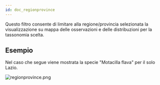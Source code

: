 ```yaml
---
id: doc_regionprovince
---
```


Questo filtro consente di limitare alla regione/provincia selezionata la visualizzazione su mappa delle osservazioni e delle distribuzioni per la tassonomia scelta.

## Esempio

Nel caso che segue viene mostrata la specie "Motacilla flava" per il solo Lazio.

![regionprovince.png](assets/regionprovince.png)
